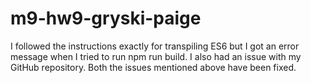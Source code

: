 # m9-hw9-gryski-paige
I followed the instructions exactly for transpiling ES6 but I got an error message when I tried to run npm run build. I also had an issue with my GitHub repository.
Both the issues mentioned above have been fixed.
